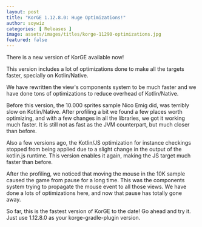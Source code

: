 ```yaml
---
layout: post
title: "KorGE 1.12.8.0: Huge Optimizations!"
author: soywiz
categories: [ Releases ]
image: assets/images/titles/korge-11290-optimizations.jpg
featured: false
---
```


There is a new version of KorGE available now!

This version includes a lot of optimizations done to make all the targets faster, specially on Kotlin/Native.

We have rewritten the view's components system to be much faster and we have done tons of optimizations to reduce
overhead of Kotlin/Native.

Before this version, the 10.000 sprites sample Nico Emig did, was terribly slow on Kotlin/Native. After profiling a bit
we found a few places worth optimizing, and with a few changes in all the libraries, we got it working much faster. It
is still not as fast as the JVM counterpart, but much closer than before.

Also a few versions ago, the Kotlin/JS optimization for instance checkings stopped from being applied due to a slight
change in the output of the kotlin.js runtime. This version enables it again, making the JS target much faster than
before.

After the profiling, we noticed that moving the mouse in the 10K sample caused the game from pause for a long time. This
was the components system trying to propagate the mouse event to all those views. We have done a lots of optimizations
here, and now that pause has totally gone away.

So far, this is the fastest version of KorGE to the date! Go ahead and try it. Just use 1.12.8.0 as your
korge-gradle-plugin version.
